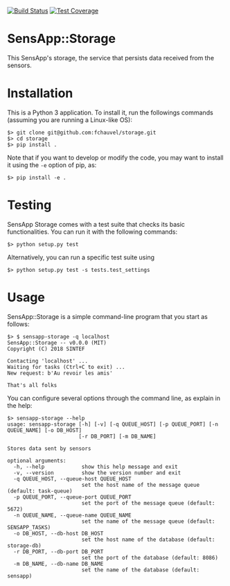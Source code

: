 [![Build Status](https://travis-ci.org/fchauvel/storage.svg?branch=master)](https://travis-ci.org/fchauvel/storage)
[![Test Coverage](https://img.shields.io/codecov/c/github/fchauvel/storage.svg)](https://codecov.io/gh/fchauvel/storage)


# SensApp::Storage 

This SensApp's storage, the service that persists data received from
the sensors.


# Installation

This is a Python 3 application. To install it, run the followings
commands (assuming you are running a Linux-like OS):

	$> git clone git@github.com:fchauvel/storage.git
	$> cd storage
	$> pip install .
	
Note that if you want to develop or modify the code, you may want to
install it using the `-e` option of pip, as:
	
	$> pip install -e .

# Testing

SensApp Storage comes with a test suite that checks its basic
functionalities. You can run it with the following commands:

	$> python setup.py test

Alternatively, you can run a specific test suite using
	
	$> python setup.py test -s tests.test_settings
	
# Usage

SensApp::Storage is a simple command-line program that you start as
follows:

	$> $ sensapp-storage -q localhost
	SensApp::Storage -- v0.0.0 (MIT)
	Copyright (C) 2018 SINTEF
	
	Contacting 'localhost' ...
	Waiting for tasks (Ctrl+C to exit) ...
	New request: b'Au revoir les amis'
	
	That's all folks
	
You can configure several options through the command line, as explain
in the help:

	$> sensapp-storage --help
	usage: sensapp-storage [-h] [-v] [-q QUEUE_HOST] [-p QUEUE_PORT] [-n QUEUE_NAME] [-o DB_HOST]
	                       [-r DB_PORT] [-m DB_NAME]

	Stores data sent by sensors

	optional arguments:
	  -h, --help            show this help message and exit
      -v, --version         show the version number and exit
      -q QUEUE_HOST, --queue-host QUEUE_HOST
                            set the host name of the message queue (default: task-queue)
      -p QUEUE_PORT, --queue-port QUEUE_PORT
                            set the port of the message queue (default: 5672)
      -n QUEUE_NAME, --queue-name QUEUE_NAME
                            set the name of the message queue (default: SENSAPP_TASKS)
      -o DB_HOST, --db-host DB_HOST
                            set the host name of the database (default: storage-db)
      -r DB_PORT, --db-port DB_PORT
                            set the port of the database (default: 8086)
      -m DB_NAME, --db-name DB_NAME
                            set the name of the database (default: sensapp)
							
							
